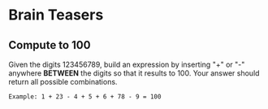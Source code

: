 # Brain Teasers
## Compute to 100
Given the digits 123456789, build an expression by inserting "+" or "-" anywhere **BETWEEN** the digits so that it results to 100.
Your answer should return all possible combinations.
```
Example: 1 + 23 - 4 + 5 + 6 + 78 - 9 = 100
```
